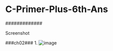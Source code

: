 # C-Primer-Plus-6th-Ans

#############

Screenshot

###ch02###
1.
![image](https://user-images.githubusercontent.com/65354319/118496672-edd28780-b756-11eb-8103-355af4172ab5.png)
